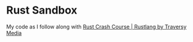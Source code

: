 # Rust Sandbox

My code as I follow along with [Rust Crash Course | Rustlang by Traversy
Media](https://youtu.be/zF34dRivLOw)
